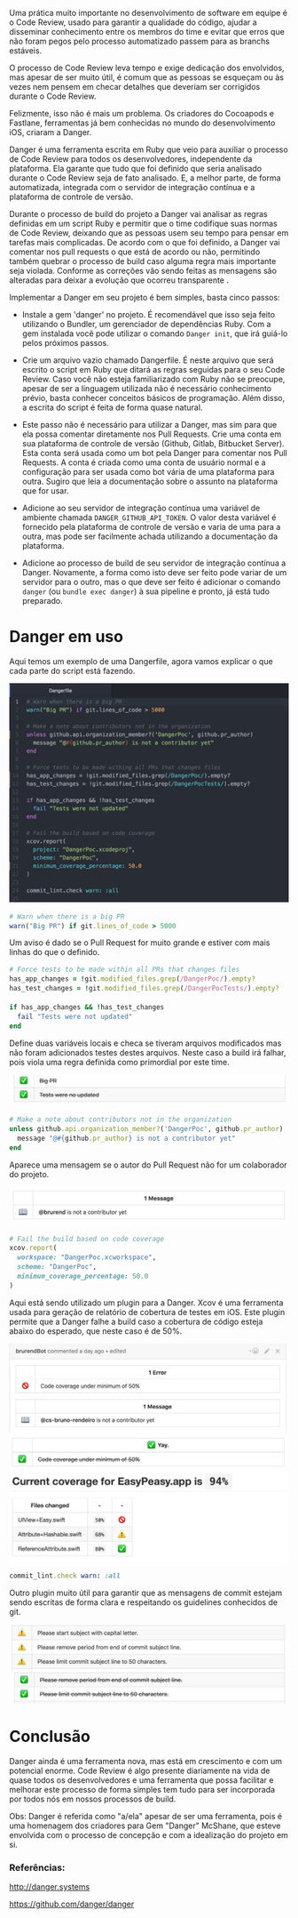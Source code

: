 Uma prática muito importante no desenvolvimento de software em equipe é o Code Review, usado para garantir a qualidade do código, ajudar a disseminar conhecimento entre os membros do time e evitar que erros que não foram pegos pelo processo automatizado passem para as branchs estáveis.

O processo de Code Review leva tempo e exige dedicação dos envolvidos, mas apesar de ser muito útil, é comum que as pessoas se esqueçam ou às vezes nem pensem em checar detalhes que deveriam ser corrigidos durante o Code Review.

Felizmente, isso não é mais um problema. Os criadores do Cocoapods e Fastlane, ferramentas já bem conhecidas no mundo do desenvolvimento iOS, criaram a Danger.

Danger é uma ferramenta escrita em Ruby que veio para auxiliar o processo de Code Review para todos os desenvolvedores, independente da plataforma. Ela garante que tudo que foi definido que seria analisado durante o Code Review seja de fato analisado. E, a melhor parte, de forma automatizada, integrada com o servidor de integração contínua e a plataforma de controle de versão.

Durante o processo de build do projeto a Danger vai analisar as regras definidas em um script Ruby e permitir que o time codifique suas normas de Code Review, deixando que as pessoas usem seu tempo para pensar em tarefas mais complicadas. De acordo com o que foi definido, a Danger vai comentar nos pull requests o que está de acordo ou não, permitindo também quebrar o processo de build caso alguma regra mais importante seja violada. Conforme as correções vão sendo feitas as mensagens são alteradas para deixar a evolução que ocorreu transparente .

Implementar a Danger em seu projeto é bem simples, basta cinco passos:

- Instale a gem 'danger' no projeto. É recomendável que isso seja feito utilizando o Bundler, um gerenciador de dependências Ruby. Com a gem instalada você pode utilizar o comando `Danger init`, que irá guiá-lo pelos próximos passos.

- Crie um arquivo vazio chamado Dangerfile. É neste arquivo que será escrito o script em Ruby que ditará as regras seguidas para o seu Code Review. Caso você não esteja familiarizado com Ruby não se preocupe, apesar de ser a linguagem utilizada não é necessário conhecimento prévio, basta conhecer conceitos básicos de programação. Além disso, a escrita do script é feita de forma quase natural.

- Este passo não é necessário para utilizar a Danger, mas sim para que ela possa comentar diretamente nos Pull Requests. Crie uma conta em sua plataforma de controle de versão (Github, Gitlab, Bitbucket Server). Esta conta será usada como um bot pela Danger para comentar nos Pull Requests.
A conta é criada como uma conta de usuário normal e a configuração para ser usada como bot vária de uma plataforma para outra. Sugiro que leia a documentação sobre o assunto na plataforma que for usar.

- Adicione ao seu servidor de integração contínua uma variável de ambiente chamada `DANGER_GITHUB_API_TOKEN`. O valor desta variável é fornecido pela plataforma de controle de versão e varia de uma para a outra, mas pode ser facilmente achada utilizando a documentação da plataforma.

- Adicione ao processo de build de seu servidor de integração contínua a Danger. Novamente, a forma como isto deve ser feito pode variar de um servidor para o outro, mas o que deve ser feito é adicionar o comando `danger` (ou `bundle exec danger`) à sua pipeline e pronto, já está tudo preparado.

# Danger em uso

Aqui temos um exemplo de uma Dangerfile, agora vamos explicar o que cada parte do script está fazendo.

![screenshots/Dangerfile.png](screenshots/Dangerfile.png)

```Ruby
# Warn when there is a big PR
warn("Big PR") if git.lines_of_code > 5000
```
Um aviso é dado se o Pull Request for muito grande e estiver com mais linhas do que o definido.

```Ruby
# Force tests to be made within all PRs that changes files
has_app_changes = !git.modified_files.grep(/DangerPoc/).empty?
has_test_changes = !git.modified_files.grep(/DangerPocTests/).empty?

if has_app_changes && !has_test_changes
  fail "Tests were not updated"
end
```
Define duas variáveis locais e checa se tiveram arquivos modificados mas não foram adicionados testes destes arquivos. Neste caso a build irá falhar, pois viola uma regra definida como primordial por este time.

![screenshots/PR_Tests.png](screenshots/PR_Tests.png)

```Ruby
# Make a note about contributors not in the organization
unless github.api.organization_member?('DangerPoc', github.pr_author)
  message "@#{github.pr_author} is not a contributor yet"
end
```
Aparece uma mensagem se o autor do Pull Request não for um colaborador do projeto.

![screenshots/Contributor.png](screenshots/Contributor.png)

```Ruby
# Fail the build based on code coverage
xcov.report(
  workspace: "DangerPoc.xcworkspace",
  scheme: "DangerPoc",
  minimum_coverage_percentage: 50.0
)
```
Aqui está sendo utilizado um plugin para a Danger. Xcov é uma ferramenta usada para geração de relatório de cobertura de testes em iOS.
Este plugin permite que a Danger falhe a build caso a cobertura de código esteja abaixo do esperado, que neste caso é de 50%.

![screenshots/Contributor_CodeCoverageUnder.png](screenshots/Contributor_CodeCoverageUnder.png)
![screenshots/CodeCoverageOk.png](screenshots/CodeCoverageOk.png)
![screenshots/Xcov.png](screenshots/Xcov.png)

```Ruby
commit_lint.check warn: :all
```
Outro plugin muito útil para garantir que as mensagens de commit estejam sendo escritas de forma clara e respeitando os guidelines conhecidos de git.

![screenshots/CommitLintWarning.png](screenshots/CommitLintWarning.png)
![screenshots/CommitLintOk.png](screenshots/CommitLintOk.png)

# Conclusão

Danger ainda é uma ferramenta nova, mas está em crescimento e com um potencial enorme. Code Review é algo presente diariamente na vida de quase todos os desenvolvedores e uma ferramenta que possa facilitar e melhorar este processo de forma simples tem tudo para ser incorporada por todos nós em nossos processos de build.

Obs: Danger é referida como "a/ela" apesar de ser uma ferramenta, pois é uma homenagem dos criadores para Gem "Danger" McShane, que esteve envolvida com o processo de concepção e com a idealização do projeto em si.

### Referências:

http://danger.systems

https://github.com/danger/danger
